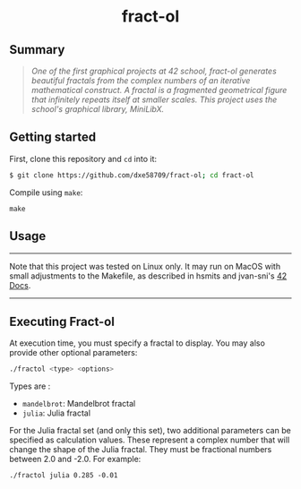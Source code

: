 <h1 align="center">
	fract-ol
</h1>

## Summary
> <i> One of the first graphical projects at 42 school, fract-ol generates beautiful fractals from the complex numbers of an iterative mathematical construct.
> A fractal is a fragmented geometrical figure that infinitely repeats itself at smaller scales.
> This project uses the school's graphical library, MiniLibX.</i>

## Getting started
First, clone this repository and `cd` into it:

```zsh
$ git clone https://github.com/dxe58709/fract-ol; cd fract-ol
```

Compile using `make`:
```
make
```

## Usage
---

Note that this project was tested on Linux only. It may run on MacOS with small adjustments to the Makefile, as described in hsmits and jvan-sni's [42 Docs](https://harm-smits.github.io/42docs/libs/minilibx/getting_started.html).

---

## Executing Fract-ol
At execution time, you must specify a fractal to display. You may also provide other optional parameters:
```zsh
./fractol <type> <options>
```

Types are :
* ```mandelbrot```: Mandelbrot fractal
* ```julia```: Julia fractal

For the Julia fractal set (and only this set), two additional parameters can be specified as calculation values. 
These represent a complex number that will change the shape of the Julia fractal.
They must be fractional numbers between 2.0 and -2.0. For example:

```shell
./fractol julia 0.285 -0.01
```
